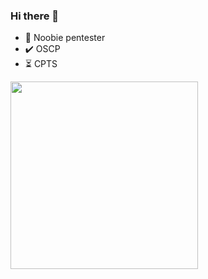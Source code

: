 ### Hi there 👋

- 🌱 Noobie pentester
- ✔️ OSCP
- ⏳ CPTS

<img width="300px" src="https://user-images.githubusercontent.com/68731560/180169808-0f05ff36-b723-4a1a-93b4-379cccca9c3b.gif"/>

<!--
**Licornily/Licornily** is a ✨ _special_ ✨ repository because its `README.md` (this file) appears on your GitHub profile.

Here are some ideas to get you started:

- 🔭 I’m currently working on ...
- 🌱 I’m currently learning ...
- 👯 I’m looking to collaborate on ...
- 🤔 I’m looking for help with ...
- 💬 Ask me about ...
- 📫 How to reach me: ...
- 😄 Pronouns: ...
- ⚡ Fun fact: ...
-->

